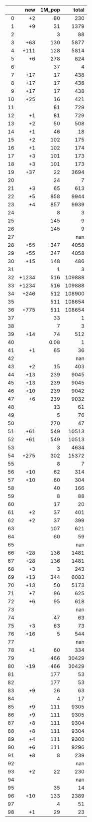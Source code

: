 |    |   new |   1M_pop |   total |
|---:|------:|---------:|--------:|
|  0 |    +2 |    80    |     230 |
|  1 |    +9 |    31    |    1379 |
|  2 |       |     3    |      88 |
|  3 |   +63 |   130    |    5877 |
|  4 |  +111 |   128    |    5814 |
|  5 |    +6 |   278    |     824 |
|  6 |       |    37    |       4 |
|  7 |   +17 |    17    |     438 |
|  8 |   +17 |    17    |     438 |
|  9 |   +17 |    17    |     438 |
| 10 |   +25 |    16    |     421 |
| 11 |       |    81    |     729 |
| 12 |    +1 |    81    |     729 |
| 13 |    +2 |    50    |     508 |
| 14 |    +1 |    46    |      18 |
| 15 |    +2 |   102    |     175 |
| 16 |    +1 |   102    |     174 |
| 17 |    +3 |   101    |     173 |
| 18 |    +3 |   101    |     173 |
| 19 |   +37 |    22    |    3694 |
| 20 |       |    24    |       7 |
| 21 |    +3 |    65    |     613 |
| 22 |    +5 |   858    |    9944 |
| 23 |    +4 |   857    |    9939 |
| 24 |       |     8    |       3 |
| 25 |       |   145    |       9 |
| 26 |       |   145    |       9 |
| 27 |       |          |     nan |
| 28 |   +55 |   347    |    4058 |
| 29 |   +55 |   347    |    4058 |
| 30 |   +15 |   148    |     486 |
| 31 |       |     1    |       3 |
| 32 | +1234 |   516    |  109888 |
| 33 | +1234 |   516    |  109888 |
| 34 |  +246 |   512    |  108900 |
| 35 |       |   511    |  108654 |
| 36 |  +775 |   511    |  108654 |
| 37 |       |    33    |       1 |
| 38 |       |     7    |       3 |
| 39 |   +14 |    74    |     512 |
| 40 |       |     0.08 |       1 |
| 41 |    +1 |    65    |      36 |
| 42 |       |          |     nan |
| 43 |    +2 |    15    |     403 |
| 44 |   +13 |   239    |    9045 |
| 45 |   +13 |   239    |    9045 |
| 46 |   +10 |   239    |    9042 |
| 47 |    +6 |   239    |    9032 |
| 48 |       |    13    |      61 |
| 49 |       |     5    |      76 |
| 50 |       |   270    |      47 |
| 51 |   +61 |   549    |   10513 |
| 52 |   +61 |   549    |   10513 |
| 53 |       |     3    |    4634 |
| 54 |  +275 |   302    |   15372 |
| 55 |       |     8    |       7 |
| 56 |   +10 |    62    |     314 |
| 57 |   +10 |    60    |     304 |
| 58 |       |    40    |     166 |
| 59 |       |     8    |      88 |
| 60 |       |    17    |      20 |
| 61 |    +2 |    37    |     401 |
| 62 |    +2 |    37    |     399 |
| 63 |       |   107    |     621 |
| 64 |       |    60    |      59 |
| 65 |       |          |     nan |
| 66 |   +28 |   136    |    1481 |
| 67 |   +28 |   136    |    1481 |
| 68 |    +3 |     3    |     243 |
| 69 |   +13 |   344    |    6083 |
| 70 |   +13 |    50    |    5173 |
| 71 |    +7 |    96    |     625 |
| 72 |    +6 |    95    |     618 |
| 73 |       |          |     nan |
| 74 |       |    47    |      63 |
| 75 |    +3 |    63    |      73 |
| 76 |   +16 |     5    |     544 |
| 77 |       |          |     nan |
| 78 |    +1 |    60    |     334 |
| 79 |       |   466    |   30429 |
| 80 |   +19 |   466    |   30429 |
| 81 |       |   177    |      53 |
| 82 |       |   177    |      53 |
| 83 |    +9 |    26    |      63 |
| 84 |       |     4    |      17 |
| 85 |    +9 |   111    |    9305 |
| 86 |    +9 |   111    |    9305 |
| 87 |    +8 |   111    |    9304 |
| 88 |    +8 |   111    |    9304 |
| 89 |    +4 |   111    |    9300 |
| 90 |    +6 |   111    |    9296 |
| 91 |    +8 |     8    |     239 |
| 92 |       |          |     nan |
| 93 |    +2 |    22    |     230 |
| 94 |       |          |     nan |
| 95 |       |    35    |      14 |
| 96 |   +10 |   133    |    2389 |
| 97 |       |     4    |      51 |
| 98 |    +1 |    29    |      23 |